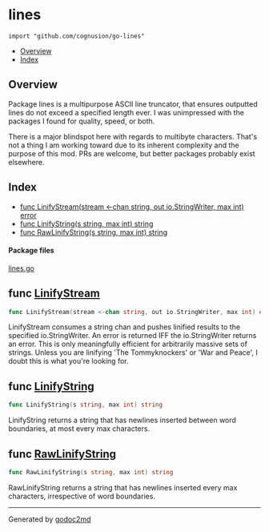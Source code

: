 

# lines
`import "github.com/cognusion/go-lines"`

* [Overview](#pkg-overview)
* [Index](#pkg-index)

## <a name="pkg-overview">Overview</a>
Package lines is a multipurpose ASCII line truncator, that ensures outputted lines do not exceed a specified length ever.
I was unimpressed with the packages I found for quality, speed, or both.

There is a major blindspot here with regards to multibyte characters. That's not a thing I am working toward due to its inherent
complexity and the purpose of this mod. PRs are welcome, but better packages probably exist
elsewhere.




## <a name="pkg-index">Index</a>
* [func LinifyStream(stream &lt;-chan string, out io.StringWriter, max int) error](#LinifyStream)
* [func LinifyString(s string, max int) string](#LinifyString)
* [func RawLinifyString(s string, max int) string](#RawLinifyString)


#### <a name="pkg-files">Package files</a>
[lines.go](https://github.com/cognusion/go-lines/tree/master/lines.go)





## <a name="LinifyStream">func</a> [LinifyStream](https://github.com/cognusion/go-lines/tree/master/lines.go?s=2286:2361#L83)
``` go
func LinifyStream(stream <-chan string, out io.StringWriter, max int) error
```
LinifyStream consumes a string chan and pushes linified results to the specified io.StringWriter.
An error is returned IFF the io.StringWriter returns an error.
This is only meaningfully efficient for arbitrarily massive sets of strings. Unless you are
linifying 'The Tommyknockers' or 'War and Peace', I doubt this is what you're looking for.



## <a name="LinifyString">func</a> [LinifyString](https://github.com/cognusion/go-lines/tree/master/lines.go?s=1070:1113#L40)
``` go
func LinifyString(s string, max int) string
```
LinifyString returns a string that has newlines inserted between word boundaries, at most every max characters.



## <a name="RawLinifyString">func</a> [RawLinifyString](https://github.com/cognusion/go-lines/tree/master/lines.go?s=607:653#L15)
``` go
func RawLinifyString(s string, max int) string
```
RawLinifyString returns a string that has newlines inserted every max characters, irrespective of word boundaries.








- - -
Generated by [godoc2md](http://github.com/cognusion/godoc2md)
